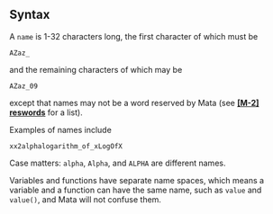 ## Syntax

A `name` is 1-32 characters long, the first character of which must be

`AZaz_`

and the remaining characters of which may be

`AZaz_09`

except that names may not be a word reserved by Mata (see
[<strong>[M-2] reswords</strong>](http://www.stata.com/help.cgi?m2_reswords)
for a list).

Examples of names include

`xx2alphalogarithm_of_xLogOfX`

Case matters: `alpha`, `Alpha`, and `ALPHA` are different names.

Variables and functions have separate name spaces, which means a
variable and a function can have the same name, such as `value` and
`value()`, and Mata will not confuse them.
